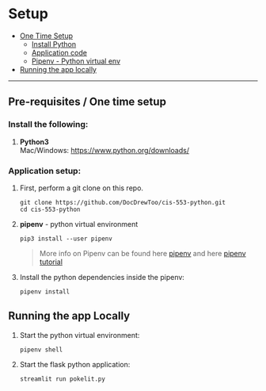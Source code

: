 # Setup
* [One Time Setup](#pre-requisites-one-time-setup)
  * [Install Python](#python3)
  * [Application code](#application-setup)
  * [Pipenv - Python virtual env](#pipenv-python-virtual-environment)
* [Running the app locally](#running-locally)
---

## Pre-requisites / One time setup
### Install the following:  

1. **Python3**  
    Mac/Windows: https://www.python.org/downloads/

### Application setup:  

1. First, perform a git clone on this repo.  
    ``` shell
    git clone https://github.com/DocDrewToo/cis-553-python.git
    cd cis-553-python
    ```
1. **pipenv** - python virtual environment

    ```shell
    pip3 install --user pipenv
    ```
    > More info on Pipenv can be found here [pipenv](pipenv.pypa.io) and here [pipenv tutorial](https://realpython.com/pipenv-guide/)

1. Install the python dependencies inside the pipenv:  
    ```shell
    pipenv install
    ```

## Running the app Locally

1. Start the python virtual environment:  
    ```shell
    pipenv shell
    ```

1. Start the flask python application:  
    ```shell
    streamlit run pokelit.py
    ```
